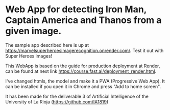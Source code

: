 # Web App for detecting Iron Man, Captain America and Thanos from a given image.

The sample app described here is up at https://marvelsuperheroesimagerecognition.onrender.com/. Test it out with Super Heroes images!

This WebApp is based on the guide for production deployment at Render, can be found at next link https://course.fast.ai/deployment_render.html.

I've changed htmls, the model and make it a PWA (Progressive Web App). It can be installed if you open it in Chrome and press "Add to home screen". 

It has been made for the deliverable 3 of Artificial Intelligence of the University of La Rioja (https://github.com/IA1819)

